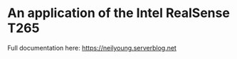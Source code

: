 # An application of the Intel RealSense T265

Full documentation here: https://neilyoung.serverblog.net

